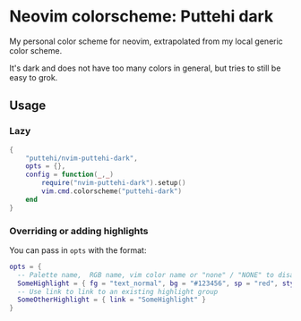 # Neovim colorscheme: Puttehi dark

My personal color scheme for neovim, extrapolated from my local generic color scheme.

It's dark and does not have too many colors in general, but tries to still be easy to grok.

## Usage

### Lazy

```lua
{
    "puttehi/nvim-puttehi-dark",
    opts = {},
    config = function(_,_)
        require("nvim-puttehi-dark").setup()
        vim.cmd.colorscheme("puttehi-dark")
    end
}
```

### Overriding or adding highlights

You can pass in `opts` with the format:

```lua
opts = {
  -- Palette name,  RGB name, vim color name or "none" / "NONE" to disable
  SomeHighlight = { fg = "text_normal", bg = "#123456", sp = "red", style = "bold" }
  -- Use link to link to an existing highlight group
  SomeOtherHighlight = { link = "SomeHighlight" }
}
```


